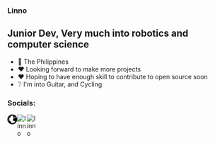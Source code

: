 ### Linno

## Junior Dev, Very much into robotics and computer science
- 📍 The Philippines
- ❤ Looking forward to make more projects
- ❤ Hoping to have enough skill to contribute to open source soon
- ❔ I'm into Guitar, and Cycling

### Socials:

[<img align="left" alt="linno" width="22px" src="https://raw.githubusercontent.com/iconic/open-iconic/master/svg/globe.svg" />][website]
[<img align="left" alt="linno" width="22px" src="https://cdn.jsdelivr.net/npm/simple-icons@v3/icons/twitter.svg" />][twitter]
[<img align="left" alt="linno" width="22px" src="https://cdn.jsdelivr.net/npm/simple-icons@v3/icons/youtube.svg" />][youtube]

[website]: https://www.wensente27.github.io
[twitter]: https://www.twitter.com/linnolmfao
[youtube]: https://www.youtube.com/channel/UC9siaJe1g0SS7AS4Rc-rOWg

<br />